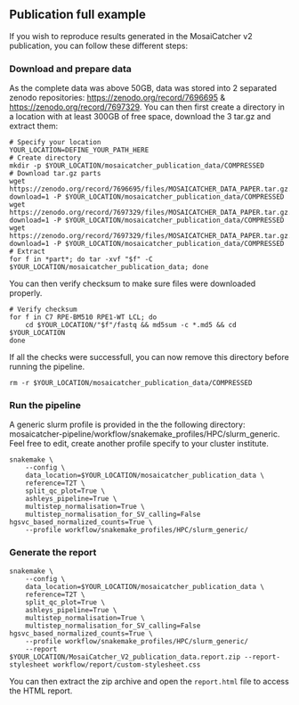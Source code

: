 
## Publication full example

If you wish to reproduce results generated in the MosaiCatcher v2 publication, you can follow these different steps:

### Download and prepare data

As the complete data was above 50GB, data was stored into 2 separated zenodo repositories: https://zenodo.org/record/7696695 & https://zenodo.org/record/7697329. You can then first create a directory in a location with at least 300GB of free space, download the 3 tar.gz and extract them:

```
# Specify your location
YOUR_LOCATION=DEFINE_YOUR_PATH_HERE
# Create directory
mkdir -p $YOUR_LOCATION/mosaicatcher_publication_data/COMPRESSED
# Download tar.gz parts
wget https://zenodo.org/record/7696695/files/MOSAICATCHER_DATA_PAPER.tar.gz.part1?download=1 -P $YOUR_LOCATION/mosaicatcher_publication_data/COMPRESSED
wget https://zenodo.org/record/7697329/files/MOSAICATCHER_DATA_PAPER.tar.gz.part2?download=1 -P $YOUR_LOCATION/mosaicatcher_publication_data/COMPRESSED
wget https://zenodo.org/record/7697329/files/MOSAICATCHER_DATA_PAPER.tar.gz.part3?download=1 -P $YOUR_LOCATION/mosaicatcher_publication_data/COMPRESSED
# Extract 
for f in *part*; do tar -xvf "$f" -C $YOUR_LOCATION/mosaicatcher_publication_data; done
```

You can then verify checksum to make sure files were downloaded properly.

```
# Verify checksum
for f in C7 RPE-BM510 RPE1-WT LCL; do
    cd $YOUR_LOCATION/"$f"/fastq && md5sum -c *.md5 && cd $YOUR_LOCATION
done
```

If all the checks were successfull, you can now remove this directory before running the pipeline.


```
rm -r $YOUR_LOCATION/mosaicatcher_publication_data/COMPRESSED
```

### Run the pipeline

A generic slurm profile is provided in the the following directory: mosaicatcher-pipeline/workflow/snakemake_profiles/HPC/slurm_generic. Feel free to edit, create another profile specify to your cluster institute. 

```
snakemake \
    --config \
    data_location=$YOUR_LOCATION/mosaicatcher_publication_data \
    reference=T2T \
    split_qc_plot=True \
    ashleys_pipeline=True \
    multistep_normalisation=True \
    multistep_normalisation_for_SV_calling=False hgsvc_based_normalized_counts=True \
    --profile workflow/snakemake_profiles/HPC/slurm_generic/
```

### Generate the report 

```
snakemake \
    --config \
    data_location=$YOUR_LOCATION/mosaicatcher_publication_data \
    reference=T2T \
    split_qc_plot=True \
    ashleys_pipeline=True \
    multistep_normalisation=True \
    multistep_normalisation_for_SV_calling=False hgsvc_based_normalized_counts=True \
    --profile workflow/snakemake_profiles/HPC/slurm_generic/
    --report $YOUR_LOCATION/MosaiCatcher_V2_publication_data.report.zip --report-stylesheet workflow/report/custom-stylesheet.css
```

You can then extract the zip archive and open the `report.html` file to access the HTML report.
